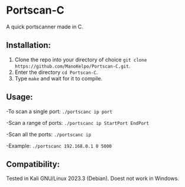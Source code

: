 # Portscan-C
A quick portscanner made in C.

## Installation:
1. Clone the repo into your directory of choice `git clone https://github.com/ManoKelpo/Portscan-C.git`.
2. Enter the directory `cd Portscan-C`.
3. Type `make` and wait for it to compile.

## Usage:
 -To scan a single port:
  `./portscanc ip port` 

 -Scan a range of ports:
  `./portscanc ip StartPort EndPort`

 -Scan all the ports:
  `./portscanc ip`

 -Example: 
  `./portscanc 192.168.0.1 0 5000`

## Compatibility:
Tested in Kali GNU/Linux 2023.3 (Debian).
Doest not work in Windows.

